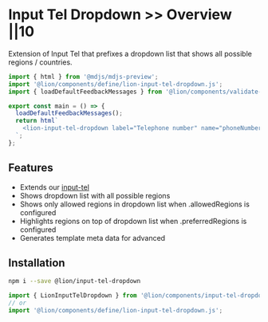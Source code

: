 # Input Tel Dropdown >> Overview ||10

Extension of Input Tel that prefixes a dropdown list that shows all possible regions / countries.

```js script
import { html } from '@mdjs/mdjs-preview';
import '@lion/components/define/lion-input-tel-dropdown.js';
import { loadDefaultFeedbackMessages } from '@lion/components/validate-messages.js';
```

```js preview-story
export const main = () => {
  loadDefaultFeedbackMessages();
  return html`
    <lion-input-tel-dropdown label="Telephone number" name="phoneNumber"></lion-input-tel-dropdown>
  `;
};
```

## Features

- Extends our [input-tel](../input-tel/overview.md)
- Shows dropdown list with all possible regions
- Shows only allowed regions in dropdown list when .allowedRegions is configured
- Highlights regions on top of dropdown list when .preferredRegions is configured
- Generates template meta data for advanced

## Installation

```bash
npm i --save @lion/input-tel-dropdown
```

```js
import { LionInputTelDropdown } from '@lion/components/input-tel-dropdown.js';
// or
import '@lion/components/define/lion-input-tel-dropdown.js';
```
